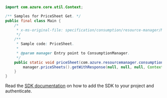 ```java
import com.azure.core.util.Context;

/** Samples for PriceSheet Get. */
public final class Main {
    /*
     * x-ms-original-file: specification/consumption/resource-manager/Microsoft.Consumption/stable/2021-10-01/examples/PriceSheet.json
     */
    /**
     * Sample code: PriceSheet.
     *
     * @param manager Entry point to ConsumptionManager.
     */
    public static void priceSheet(com.azure.resourcemanager.consumption.ConsumptionManager manager) {
        manager.priceSheets().getWithResponse(null, null, null, Context.NONE);
    }
}
```

Read the [SDK documentation](https://github.com/Azure/azure-sdk-for-java/blob/azure-resourcemanager-consumption_1.0.0-beta.3/sdk/consumption/azure-resourcemanager-consumption/README.md) on how to add the SDK to your project and authenticate.
